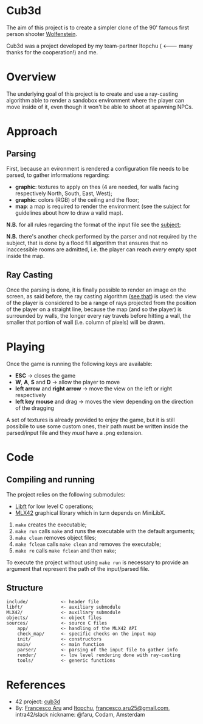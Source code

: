 # Cub3d
The aim of this project is to create a simpler clone of the 90' famous first person shooter [Wolfenstein](http://users.atw.hu/wolf3d/).

Cub3d was a project developed by my team-partner Itopchu ( <--- many thanks for the cooperation!) and me.

# Overview
The underlying goal of this project is to create and use a ray-casting algorithm able to render a sandobox environment where the player can move inside of it, even though it won't be able to shoot at spawning NPCs.

# Approach
## Parsing
First, because an evironment is rendered a configuration file needs to be parsed, to gather informations regarding:
- **graphic**: textures to apply on thes (4 are needed, for walls facing respectively North, South, East, West);
- **graphic**: colors (RGB) of the ceiling and the floor;
- **map**: a map is required to render the environment (see the subject for guidelines about how to draw a valid map).

**N.B.** for all rules regarding the format of the input file see the [subject](https://cdn.intra.42.fr/pdf/pdf/82527/en.subject.pdf);

**N.B.** there's another check performed by the parser and not required by the subject, that is done by a flood fill algorithm that ensures that no inaccessible rooms are admitted, i.e. the player can reach *every* empty spot inside the map.

## Ray Casting
Once the parsing is done, it is finally possible to render an image on the screen, as said before, the ray casting algorithm ([see that](https://lodev.org/cgtutor/raycasting.html)) is used: the view of the player is considered to be a range of rays projected from the position of the player on a straight line, because the map (and so the player) is surrounded by walls, the longer every ray travels before hitting a wall, the smaller that portion of wall (i.e. column of pixels) will be drawn.

# Playing
Once the game is running the following keys are available:
- **ESC** -> closes the game
- **W**, **A**, **S** and **D** -> allow the player to move
- **left arrow** and **right arrow** -> move the view on the left or right respectively
- **left key mouse** and drag -> moves the view depending on the direction of the dragging

A set of textures is already provided to enjoy the game, but it is still possibile to use some custom ones, their path must be written inside the parsed/input file and they *must* have a .png extension.

# Code
## Compiling and running
The project relies on the following submodules:
- [Libft](https://github.com/Orpheus-3145/Libft) for low level C operations;
- [MLX42](https://github.com/codam-coding-college/MLX42) graphical library which in turn depends on MiniLibX.

1. `make`    creates the executable;
1. `make run`    calls `make` and runs the executable with the default arguments;
1. `make clean`    removes object files;
1. `make fclean`    calls `make clean` and removes the executable;
1. `make re`    calls `make fclean` and then `make`;

To execute the project without using `make run` is necessary to provide an argument that represent the path of the input/parsed file.

## Structure
	include/			<- header file
	libft/  			<- auxiliary submodule 
	MLX42/  			<- auxiliary submodule 
	objects/			<- object files
	sources/			<- source C files
		app/			<- handling of the MLX42 API
		check_map/		<- specific checks on the input map
		init/			<- constructors
		main/			<- main function
		parser/			<- parsing of the input file to gather info
		render/			<- low level rendering done with ray-casting
		tools/			<- generic functions

# References
- 42 project: [cub3d](https://cdn.intra.42.fr/pdf/pdf/82527/en.subject.pdf)
- By: [Francesco Aru](https://github.com/Orpheus-3145) and [Itopchu](https://github.com/itopchu), francesco.aru25@gmail.com, intra42/slack nickname: @faru, Codam, Amsterdam

